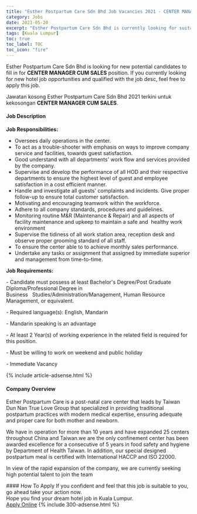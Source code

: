 ```yaml
---
title: "Esther Postpartum Care Sdn Bhd Job Vacancies 2021 - CENTER MANAGER CUM SALES" 
category: Jobs 
date: 2021-05-20 
excerpt: "Esther Postpartum Care Sdn Bhd is currently looking for suitable person to fill in the CENTER MANAGER CUM SALES which positioned at Kuala Lumpur" 
tags: [Kuala Lumpur] 
toc: true 
toc_label: TOC 
toc_icon: "fire" 
--- 
```


<p>Esther Postpartum Care Sdn Bhd is looking for new potential candidates to fill in for <b>CENTER MANAGER CUM SALES</b> position. If you currently looking for new hotel job opportunities and qualified with the job desc, feel free to apply this job.
</p>Jawatan kosong Esther Postpartum Care Sdn Bhd 2021 terkini untuk kekosongan <b>CENTER MANAGER CUM SALES</b>. 
<div><div><h4>Job Description</h4></div><div><div><span><div><p><strong>Job Responsibilities:</strong></p><ul><li>Oversees daily operations in the center.</li><li>To act as a trouble-shooter with emphasis on ways to improve company service and facilities, towards guest satisfaction.</li><li>Good understand with all departments' work flow and services provided by the company.</li><li>Supervise and develop the performance of all HOD and their respective departments to ensure the highest level of guest&#160;and employee satisfaction in a cost efficient manner.</li><li>Handle and investigate all guests' complaints and incidents. Give proper follow-up to ensure total customer satisfaction.</li><li>Motivating and encouraging teamwork within the workforce.</li><li>Adhere to all company standards, procedures and guidelines.</li><li>Monitoring routine M&amp;R (Maintenance &amp; Repair) and all aspects of facility maintenance and upkeep to maintain a safe and&#160;&#160;healthy work environment</li><li>Supervise the tidiness of all work station area, reception desk and observe proper grooming standard of all staff.</li><li><span>To ensure the center able to to achieve monthly sales performance.</span></li><li>Undertake any tasks or assignment that assigned by immediate superior and management from time-to-time.</li></ul><p><strong>Job Requirements:</strong></p><p>- Candidate must possess at least Bachelor's Degree/Post Graduate Diploma/Professional Degree in Business&#160;&#160;&#160;Studies/Administration/Management, Human Resource Management, or equivalent.</p><p>- Required language(s): English, Mandarin</p><p>- Mandarin speaking is an advantage</p><p>- At least 2 Year(s) of working experience in the related field is required for this position.</p><p>- Must be willing to work on weekend and public holiday</p><p>- Immediate Vacancy</p></div></span></div></div></div> 
{% include article-adsense.html %} 
<div><div><h4>Company Overview</h4></div><div><div><span><div><p>Esther Postpartum Care is a post-natal care center that leads by Taiwan Dun Nan True Love Group that specialized in providing traditional postpartum practices with modern medical expertise, ensuring adequate and proper care for both mother and newborn.</p><p>We have in operation for more than 10 years and have expanded 25 centers throughout China and Taiwan.we are the only confinement center has been awarded excellence for a consecutive of 5 years in food safety and hygiene by Department of Health Taiwan. In addition, our special designed postpartum meal is certified with International HACCP and ISO 22000.</p><p>In view of the rapid expansion of the company, we are currently seeking high potential talent to join the team&#160;</p></div></span></div></div></div> 
#### How To Apply 
If you confident and feel that this job is suitable to you, go ahead take your action now. <br/> 
Hope you find your dream hotel job in Kuala Lumpur. <br/> 
<a href="https://www.jobstreet.com.my/en/job/center-manager-cum-sales-4572097?jobId=jobstreet-my-job-4572097" class="btn btn--info" target="_blank" rel="nofollow noopenner">Apply Online</a> 
{% include 300-adsense.html %} 
